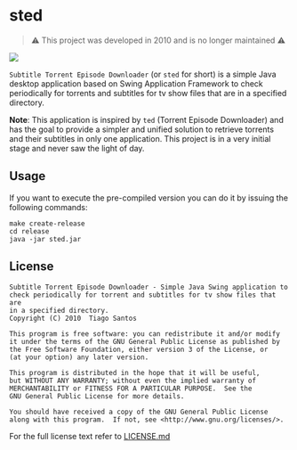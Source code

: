 # sted

> ⚠️ This project was developed in 2010 and is no longer maintained ⚠️

![](https://img.shields.io/badge/java-1.5-blue)

`Subtitle Torrent Episode Downloader` (or `sted` for short) is a simple Java
desktop application based on Swing Application Framework to check periodically
for torrents and subtitles for tv show files that are in a specified directory.

**Note**: This application is inspired by `ted` (Torrent Episode Downloader)
and has the goal to provide a simpler and unified solution to retrieve torrents
and their subtitles in only one application. This project is in a very initial
stage and never saw the light of day.

## Usage

If you want to execute the pre-compiled version you can do it by issuing the
following commands:

```shell
make create-release
cd release
java -jar sted.jar
```

## License

    Subtitle Torrent Episode Downloader - Simple Java Swing application to
    check periodically for torrent and subtitles for tv show files that are
    in a specified directory.
    Copyright (C) 2010  Tiago Santos

    This program is free software: you can redistribute it and/or modify
    it under the terms of the GNU General Public License as published by
    the Free Software Foundation, either version 3 of the License, or
    (at your option) any later version.

    This program is distributed in the hope that it will be useful,
    but WITHOUT ANY WARRANTY; without even the implied warranty of
    MERCHANTABILITY or FITNESS FOR A PARTICULAR PURPOSE.  See the
    GNU General Public License for more details.

    You should have received a copy of the GNU General Public License
    along with this program.  If not, see <http://www.gnu.org/licenses/>.

For the full license text refer to [LICENSE.md](LICENSE.md)
